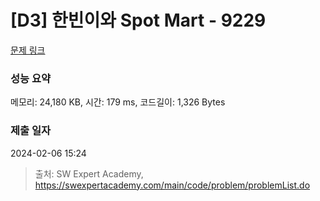 # [D3] 한빈이와 Spot Mart - 9229 

[문제 링크](https://swexpertacademy.com/main/code/problem/problemDetail.do?contestProbId=AW8Wj7cqbY0DFAXN) 

### 성능 요약

메모리: 24,180 KB, 시간: 179 ms, 코드길이: 1,326 Bytes

### 제출 일자

2024-02-06 15:24



> 출처: SW Expert Academy, https://swexpertacademy.com/main/code/problem/problemList.do